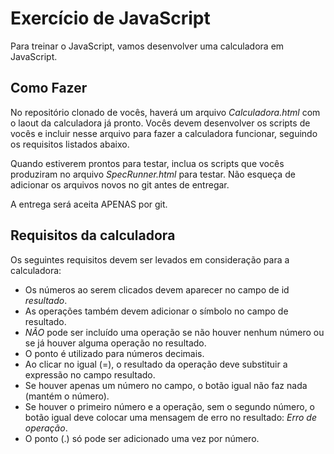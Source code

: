 # Exercício de JavaScript

Para treinar o JavaScript, vamos desenvolver uma calculadora em JavaScript.

## Como Fazer

No repositório clonado de vocês, haverá um arquivo *Calculadora.html* com o laout da calculadora já pronto. Vocês devem desenvolver os scripts de vocês e incluir nesse arquivo para fazer a calculadora funcionar, seguindo os requisitos listados abaixo.

Quando estiverem prontos para testar, inclua os scripts que vocês produziram no arquivo *SpecRunner.html* para testar. Não esqueça de adicionar os arquivos novos no git antes de entregar.

A entrega será aceita APENAS por git.

## Requisitos da calculadora

Os seguintes requisitos devem ser levados em consideração para a calculadora:

 * Os números ao serem clicados devem aparecer no campo de id *resultado*.
 * As operações também devem adicionar o símbolo no campo de resultado.
 * *NÃO* pode ser incluído uma operação se não houver nenhum número ou se já houver alguma operação no resultado.
 * O ponto é utilizado para números decimais.
 * Ao clicar no igual (=), o resultado da operação deve substituir a expressão no campo resultado.
 * Se houver apenas um número no campo, o botão igual não faz nada (mantém o número).
 * Se houver o primeiro número e a operação, sem o segundo número, o botão igual deve colocar uma mensagem de erro no resultado: _Erro de operação_.
 * O ponto (.) só pode ser adicionado uma vez por número.

